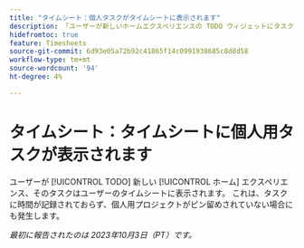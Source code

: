 ```yaml
---
title: "タイムシート：個人タスクがタイムシートに表示されます"
description: 「ユーザーが新しいホームエクスペリエンスの TODO ウィジェットにタスクを作成すると、そのタスクはユーザーのタイムシートに表示されます。 これは、タスクに時間が記録されておらず、個人用プロジェクトがピン留めされていない場合にも発生します。
hidefromtoc: true
feature: Timesheets
source-git-commit: 6d93e05a72b92c41865f14c0991938685c8d8d58
workflow-type: tm+mt
source-wordcount: '94'
ht-degree: 4%

---
```



# タイムシート：タイムシートに個人用タスクが表示されます

ユーザーが [!UICONTROL TODO] 新しい [!UICONTROL ホーム] エクスペリエンス、そのタスクはユーザーのタイムシートに表示されます。 これは、タスクに時間が記録されておらず、個人用プロジェクトがピン留めされていない場合にも発生します。

_最初に報告されたのは 2023年10月3日（PT）です。_
